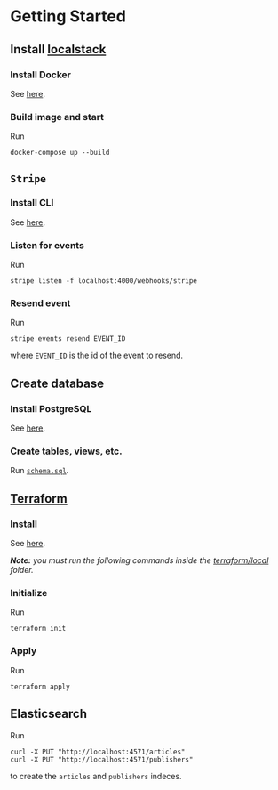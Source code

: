# Getting Started

## Install [localstack][localstack]

### Install Docker

See [here](https://www.docker.com/products/docker-desktop).

### Build image and start

Run

```
docker-compose up --build
```

## `Stripe`

### Install CLI

See [here](https://stripe.com/docs/stripe-cli).

### Listen for events

Run

```
stripe listen -f localhost:4000/webhooks/stripe
```

### Resend event

Run

```
stripe events resend EVENT_ID
```

where `EVENT_ID` is the id of the event to resend.

## Create database

### Install PostgreSQL

See [here](https://www.postgresql.org/download/).

### Create tables, views, etc.

Run [`schema.sql`](schema.sql).

## [Terraform][terraform]

### Install

See [here](https://www.terraform.io/downloads.html).

***Note:** you must run the following commands inside the [terraform/local](terraform/local) folder.*

### Initialize

Run

```
terraform init
```

### Apply

Run

```
terraform apply
```

## Elasticsearch

Run

```
curl -X PUT "http://localhost:4571/articles"
curl -X PUT "http://localhost:4571/publishers"
```

to create the `articles` and `publishers` indeces.

[localstack]: https://github.com/localstack/localstack
[s3]: https://aws.amazon.com/s3
[terraform]: https://www.terraform.io
